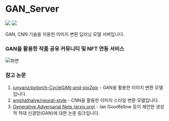 # GAN_Server
<p>
  <img src="https://img.shields.io/badge/TensorFlow-FF6F00?style=for-the-badge&logo=tensorflow&logoColor=white">
  <img src="https://img.shields.io/badge/Pytorch-EE4C2C?style=for-the-badge&logo=Pytorch&logoColor=white">
</p>
GAN, CNN 기술을 이용한 이미지 변환 딥러닝 모델 서버입니다.

### GAN을 활용한 작품 공유 커뮤니티 및 NFT 연동 서비스

![화면](https://user-images.githubusercontent.com/87802191/188563274-c526792f-512d-4f8a-9098-d850d041a8d8.png)

### 참고 논문
1. [junyanz/pytorch-CycleGAN-and-pix2pix](https://github.com/junyanz/pytorch-CycleGAN-and-pix2pix) - GAN을 활용한 이미지 변환 모델입니다.
2. [anishathalye/neural-style](https://github.com/anishathalye/neural-style) - CNN을 활용한 이미지 스타일 변환 모델입니다.
3. [Generative Adversarial Nets (arxiv.org)](https://arxiv.org/abs/1406.2661) - Ian Goodfellow 등이 제안한 생성적 적대 신경망(GAN)에 대한 논문 링크입니다.
